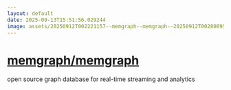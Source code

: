 ```yaml
---
layout: default
date: 2025-09-13T15:51:56.029244
image: assets/20250912T002221157--memgraph--memgraph--20250912T002800956--cropped.png
---
```


# [memgraph/memgraph](https://github.com/memgraph/memgraph)

open source graph database for real-time streaming and analytics
